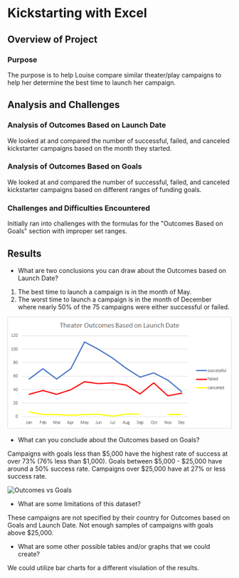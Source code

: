 # Kickstarting with Excel

## Overview of Project

### Purpose

The purpose is to help Louise compare similar theater/play campaigns to help her determine the best time to launch her campaign. 

## Analysis and Challenges

### Analysis of Outcomes Based on Launch Date

We looked at and compared the number of successful, failed, and canceled kickstarter campaigns based on the month they started. 

### Analysis of Outcomes Based on Goals

We looked at and compared the number of successful, failed, and canceled kickstarter campaigns based on different ranges of funding goals. 

### Challenges and Difficulties Encountered

Initially ran into challenges with the formulas for the "Outcomes Based on Goals" section with improper set ranges. 

## Results

- What are two conclusions you can draw about the Outcomes based on Launch Date?

1. The best time to launch a campaign is in the month of May. 
2. The worst time to launch a campaign is in the month of December where nearly 50% of the 75 campaigns were either successful or failed.

![Theater Outcomes vs Launch](https://github.com/RyanWhited/kickstarter-analysis/blob/main/Theater_Outcomes_vs_Launch.png)   

- What can you conclude about the Outcomes based on Goals?

Campaigns with goals less than $5,000 have the highest rate of success at over 73% (76% less than $1,000). 
Goals between $5,000 - $25,000 have around a 50% success rate.
Campaigns over $25,000 have at 27% or less success rate. 

![Outcomes vs Goals](RyanWhited/kickstarter-analysis/Outcomes_vs_Goals.png)

- What are some limitations of this dataset?

These campaigns are not specified by their country for Outcomes based on Goals and Launch Date. 
Not enough samples of campaigns with goals above $25,000.

- What are some other possible tables and/or graphs that we could create?

We could utilize bar charts for a different visulation of the results.
